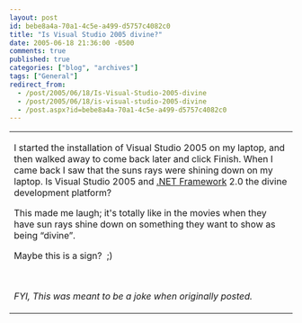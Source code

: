```yaml
---
layout: post
id: bebe8a4a-70a1-4c5e-a499-d5757c4082c0
title: "Is Visual Studio 2005 divine?"
date: 2005-06-18 21:36:00 -0500
comments: true
published: true
categories: ["blog", "archives"]
tags: ["General"]
redirect_from: 
  - /post/2005/06/18/Is-Visual-Studio-2005-divine
  - /post/2005/06/18/is-visual-studio-2005-divine
  - /post.aspx?id=bebe8a4a-70a1-4c5e-a499-d5757c4082c0
---
```

<!-- more -->
<table border="0" cellspacing="0" cellpadding="0">
<tbody>
<tr>
<td>
<p><img src="/Blog/images/14/o_VS2005_Divine.jpg" alt="" align="left" />I started the installation of Visual Studio 2005 on my laptop, and then walked away to come back later and click Finish. When I came back I saw that the suns rays were shining down on my laptop. Is Visual Studio 2005 and <a title="Microsoft .NET Framework" href="http://www.microsoft.com/net/" target="_blank">.NET Framework</a> 2.0 the divine development platform?</p>
<p>This made me laugh; it's totally like in the movies when they have sun rays shine down on something they want to show as being &ldquo;divine&rdquo;.</p>
<p>Maybe this is a sign?&nbsp; ;)</p>
<p>&nbsp;</p>
<p><em>FYI, This was meant to be a joke when originally posted.</em></p>
</td>
</tr>
</tbody>
</table>
